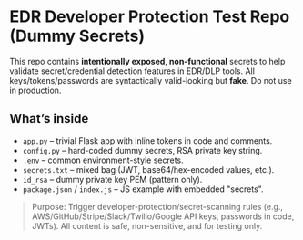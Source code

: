 # EDR Developer Protection Test Repo (Dummy Secrets)

This repo contains **intentionally exposed, non-functional** secrets to help validate secret/credential detection features in EDR/DLP tools.
All keys/tokens/passwords are syntactically valid-looking but **fake**. Do not use in production.

## What’s inside
- `app.py` – trivial Flask app with inline tokens in code and comments.
- `config.py` – hard-coded dummy secrets, RSA private key string.
- `.env` – common environment-style secrets.
- `secrets.txt` – mixed bag (JWT, base64/hex-encoded values, etc.).
- `id_rsa` – dummy private key PEM (pattern only).
- `package.json` / `index.js` – JS example with embedded "secrets".

> Purpose: Trigger developer-protection/secret-scanning rules (e.g., AWS/GitHub/Stripe/Slack/Twilio/Google API keys, passwords in code, JWTs).
> All content is safe, non-sensitive, and for testing only.
